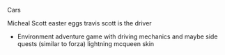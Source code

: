Cars

Micheal Scott easter eggs 
travis scott is the driver
- Environment adventure game with driving mechanics and maybe side quests (similar to forza)
lightning mcqueen skin
